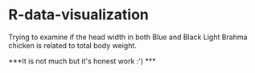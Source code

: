 # R-data-visualization


Trying to examine if the head width in both Blue and Black Light Brahma chicken is related to total body weight.

***It is not much but it's honest work :') ***
